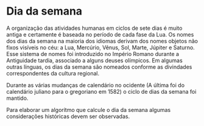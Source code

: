 # Dia da semana

A organização das atividades humanas em ciclos de sete dias é muito antiga e certamente é baseada no período de cada fase da Lua. Os nomes dos dias da semana na maioria dos idiomas derivam dos nomes objetos não fixos visíveis no céu: a Lua, Mercúrio, Vênus, Sol, Marte, Júpiter e Saturno. Esse sistema de nomes foi introduzido no Império Romano durante a Antiguidade tardia, associado a alguns deuses olímpicos. Em algumas outras línguas, os dias da semana são nomeados conforme as divindades correspondentes da cultura regional.

Durante as várias mudanças de calendário no ocidente (A última foi do calendário juliano para o gregoriano em 1582) o ciclo de dias da semana foi mantido.

Para elaborar um algorítmo que calcule o dia da semana algumas considerações históricas devem ser observadas.
